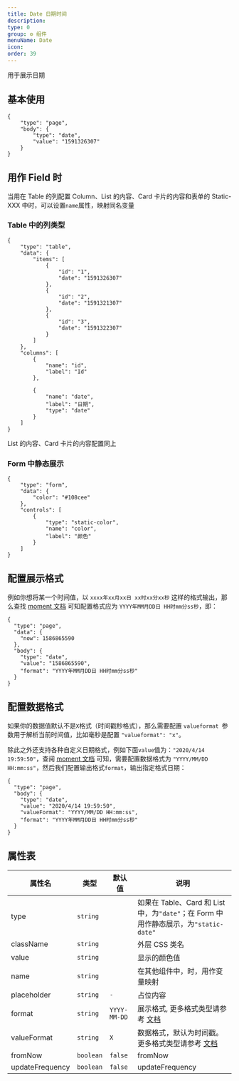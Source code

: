 ```yaml
---
title: Date 日期时间
description:
type: 0
group: ⚙ 组件
menuName: Date
icon:
order: 39
---
```


用于展示日期

## 基本使用

```schema
{
    "type": "page",
    "body": {
        "type": "date",
        "value": "1591326307"
    }
}
```

## 用作 Field 时

当用在 Table 的列配置 Column、List 的内容、Card 卡片的内容和表单的 Static-XXX 中时，可以设置`name`属性，映射同名变量

### Table 中的列类型

```schema: scope="body"
{
    "type": "table",
    "data": {
        "items": [
            {
                "id": "1",
                "date": "1591326307"
            },
            {
                "id": "2",
                "date": "1591321307"
            },
            {
                "id": "3",
                "date": "1591322307"
            }
        ]
    },
    "columns": [
        {
            "name": "id",
            "label": "Id"
        },

        {
            "name": "date",
            "label": "日期",
            "type": "date"
        }
    ]
}
```

List 的内容、Card 卡片的内容配置同上

### Form 中静态展示

```schema: scope="body"
{
    "type": "form",
    "data": {
        "color": "#108cee"
    },
    "controls": [
        {
            "type": "static-color",
            "name": "color",
            "label": "颜色"
        }
    ]
}
```

## 配置展示格式

例如你想将某一个时间值，以 `xxxx年xx月xx日 xx时xx分xx秒` 这样的格式输出，那么查找 [moment 文档](https://momentjs.com/docs/#/displaying/format/) 可知配置格式应为 `YYYY年MM月DD日 HH时mm分ss秒`，即：

```schema
{
  "type": "page",
  "data": {
    "now": 1586865590
  },
  "body": {
    "type": "date",
    "value": "1586865590",
    "format": "YYYY年MM月DD日 HH时mm分ss秒"
  }
}
```

## 配置数据格式

如果你的数据值默认不是`X`格式（时间戳秒格式），那么需要配置 `valueformat `参数用于解析当前时间值，比如毫秒是配置 `"valueformat": "x"`。

除此之外还支持各种自定义日期格式，例如下面`value`值为：`"2020/4/14 19:59:50"`，查阅 [moment 文档](https://momentjs.com/docs/#/displaying/format/) 可知，需要配置数据格式为 `"YYYY/MM/DD HH:mm:ss"`，然后我们配置输出格式`format`，输出指定格式日期：

```schema
{
  "type": "page",
  "body": {
    "type": "date",
    "value": "2020/4/14 19:59:50",
    "valueFormat": "YYYY/MM/DD HH:mm:ss",
    "format": "YYYY年MM月DD日 HH时mm分ss秒"
  }
}
```

## 属性表

| 属性名          | 类型      | 默认值       | 说明                                                                                              |
| --------------- | --------- | ------------ | ------------------------------------------------------------------------------------------------- |
| type            | `string`  |              | 如果在 Table、Card 和 List 中，为`"date"`；在 Form 中用作静态展示，为`"static-date"`              |
| className       | `string`  |              | 外层 CSS 类名                                                                                     |
| value           | `string`  |              | 显示的颜色值                                                                                      |
| name            | `string`  |              | 在其他组件中，时，用作变量映射                                                                    |
| placeholder     | `string`  | `-`          | 占位内容                                                                                          |
| format          | `string`  | `YYYY-MM-DD` | 展示格式, 更多格式类型请参考 [文档](https://momentjs.com/docs/#/displaying/format/)               |
| valueFormat     | `string`  | `X`          | 数据格式，默认为时间戳。更多格式类型请参考 [文档](https://momentjs.com/docs/#/displaying/format/) |
| fromNow         | `boolean` | `false`      | fromNow                                                                                           |
| updateFrequency | `boolean` | `false`      | updateFrequency                                                                                   |
